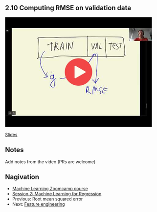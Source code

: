 
## 2.10 Computing RMSE on validation data

<a href="https://www.youtube.com/watch?v=rawGPXg2ofE"><img src="images/thumbnail-2-10.jpg"></a>

[Slides](https://www.slideshare.net/AlexeyGrigorev/ml-zoomcamp-2-slides)


## Notes

Add notes from the video (PRs are welcome)


## Nagivation

* [Machine Learning Zoomcamp course](../)
* [Session 2: Machine Learning for Regression](./)
* Previous: [Root mean squared error](09-rmse.md)
* Next: [Feature engineering](11-feature-engineering.md)